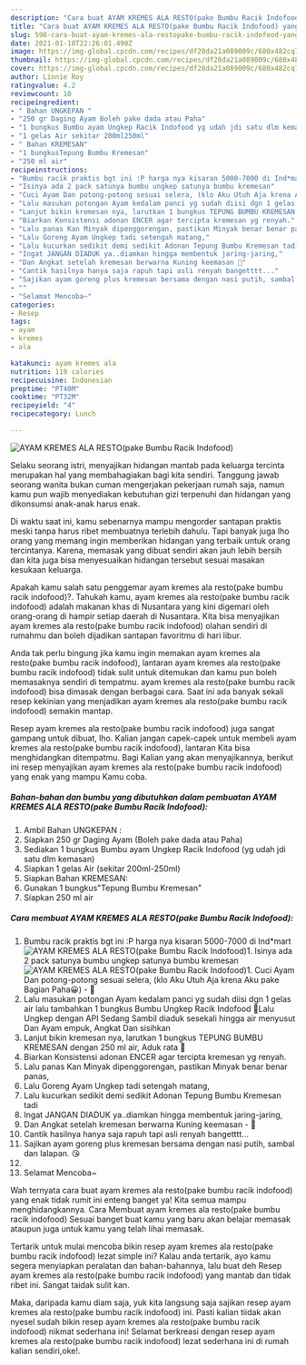 ```yaml
---
description: "Cara buat AYAM KREMES ALA RESTO(pake Bumbu Racik Indofood) yang nikmat dan Mudah Dibuat"
title: "Cara buat AYAM KREMES ALA RESTO(pake Bumbu Racik Indofood) yang nikmat dan Mudah Dibuat"
slug: 598-cara-buat-ayam-kremes-ala-restopake-bumbu-racik-indofood-yang-nikmat-dan-mudah-dibuat
date: 2021-01-18T22:26:01.490Z
image: https://img-global.cpcdn.com/recipes/df28da21a089009c/680x482cq70/ayam-kremes-ala-restopake-bumbu-racik-indofood-foto-resep-utama.jpg
thumbnail: https://img-global.cpcdn.com/recipes/df28da21a089009c/680x482cq70/ayam-kremes-ala-restopake-bumbu-racik-indofood-foto-resep-utama.jpg
cover: https://img-global.cpcdn.com/recipes/df28da21a089009c/680x482cq70/ayam-kremes-ala-restopake-bumbu-racik-indofood-foto-resep-utama.jpg
author: Linnie Roy
ratingvalue: 4.2
reviewcount: 10
recipeingredient:
- " Bahan UNGKEPAN "
- "250 gr Daging Ayam Boleh pake dada atau Paha"
- "1 bungkus Bumbu ayam Ungkep Racik Indofood yg udah jdi satu dlm kemasan"
- "1 gelas Air sekitar 200ml250ml"
- " Bahan KREMESAN"
- "1 bungkusTepung Bumbu Kremesan"
- "250 ml air"
recipeinstructions:
- "Bumbu racik praktis bgt ini :P harga nya kisaran 5000-7000 di Ind*mart"
- "Isinya ada 2 pack satunya bumbu ungkep satunya bumbu kremesan"
- "Cuci Ayam Dan potong-potong sesuai selera, (klo Aku Utuh Aja krena Aku pake Bagian Paha😀) 🍗"
- "Lalu masukan potongan Ayam kedalam panci yg sudah diisi dgn 1 gelas air lalu tambahkan 1 bungkus Bumbu Ungkep Racik Indofood 🍗Lalu Ungkep dengan API Sedang Sambil diaduk sesekali hingga air menyusut Dan Ayam empuk, Angkat Dan sisihkan"
- "Lanjut bikin kremesan nya, larutkan 1 bungkus TEPUNG BUMBU KREMESAN dengan 250 ml air, Aduk rata 🍗"
- "Biarkan Konsistensi adonan ENCER agar tercipta kremesan yg renyah."
- "Lalu panas Kan Minyak dipenggorengan, pastikan Minyak benar benar panas,"
- "Lalu Goreng Ayam Ungkep tadi setengah matang,"
- "Lalu kucurkan sedikit demi sedikit Adonan Tepung Bumbu Kremesan tadi"
- "Ingat JANGAN DIADUK ya..diamkan hingga membentuk jaring-jaring,"
- "Dan Angkat setelah kremesan berwarna Kuning keemasan 🍗"
- "Cantik hasilnya hanya saja rapuh tapi asli renyah bangetttt..."
- "Sajikan ayam goreng plus kremesan bersama dengan nasi putih, sambal dan lalapan. 😘"
- ""
- "Selamat Mencoba~"
categories:
- Resep
tags:
- ayam
- kremes
- ala

katakunci: ayam kremes ala 
nutrition: 119 calories
recipecuisine: Indonesian
preptime: "PT40M"
cooktime: "PT32M"
recipeyield: "4"
recipecategory: Lunch

---
```



![AYAM KREMES ALA RESTO(pake Bumbu Racik Indofood)](https://img-global.cpcdn.com/recipes/df28da21a089009c/680x482cq70/ayam-kremes-ala-restopake-bumbu-racik-indofood-foto-resep-utama.jpg)

Selaku seorang istri, menyajikan hidangan mantab pada keluarga tercinta merupakan hal yang membahagiakan bagi kita sendiri. Tanggung jawab seorang  wanita bukan cuman mengerjakan pekerjaan rumah saja, namun kamu pun wajib menyediakan kebutuhan gizi terpenuhi dan hidangan yang dikonsumsi anak-anak harus enak.

Di waktu  saat ini, kamu sebenarnya mampu mengorder santapan praktis meski tanpa harus ribet membuatnya terlebih dahulu. Tapi banyak juga lho orang yang memang ingin memberikan hidangan yang terbaik untuk orang tercintanya. Karena, memasak yang dibuat sendiri akan jauh lebih bersih dan kita juga bisa menyesuaikan hidangan tersebut sesuai masakan kesukaan keluarga. 



Apakah kamu salah satu penggemar ayam kremes ala resto(pake bumbu racik indofood)?. Tahukah kamu, ayam kremes ala resto(pake bumbu racik indofood) adalah makanan khas di Nusantara yang kini digemari oleh orang-orang di hampir setiap daerah di Nusantara. Kita bisa menyajikan ayam kremes ala resto(pake bumbu racik indofood) olahan sendiri di rumahmu dan boleh dijadikan santapan favoritmu di hari libur.

Anda tak perlu bingung jika kamu ingin memakan ayam kremes ala resto(pake bumbu racik indofood), lantaran ayam kremes ala resto(pake bumbu racik indofood) tidak sulit untuk ditemukan dan kamu pun boleh memasaknya sendiri di tempatmu. ayam kremes ala resto(pake bumbu racik indofood) bisa dimasak dengan berbagai cara. Saat ini ada banyak sekali resep kekinian yang menjadikan ayam kremes ala resto(pake bumbu racik indofood) semakin mantap.

Resep ayam kremes ala resto(pake bumbu racik indofood) juga sangat gampang untuk dibuat, lho. Kalian jangan capek-capek untuk membeli ayam kremes ala resto(pake bumbu racik indofood), lantaran Kita bisa menghidangkan ditempatmu. Bagi Kalian yang akan menyajikannya, berikut ini resep menyajikan ayam kremes ala resto(pake bumbu racik indofood) yang enak yang mampu Kamu coba.

<!--inarticleads1-->

##### Bahan-bahan dan bumbu yang dibutuhkan dalam pembuatan AYAM KREMES ALA RESTO(pake Bumbu Racik Indofood):

1. Ambil  Bahan UNGKEPAN :
1. Siapkan 250 gr Daging Ayam (Boleh pake dada atau Paha)
1. Sediakan 1 bungkus Bumbu ayam Ungkep Racik Indofood (yg udah jdi satu dlm kemasan)
1. Siapkan 1 gelas Air (sekitar 200ml-250ml)
1. Siapkan  Bahan KREMESAN:
1. Gunakan 1 bungkus&#34;Tepung Bumbu Kremesan&#34;
1. Siapkan 250 ml air




<!--inarticleads2-->

##### Cara membuat AYAM KREMES ALA RESTO(pake Bumbu Racik Indofood):

1. Bumbu racik praktis bgt ini :P harga nya kisaran 5000-7000 di Ind*mart
<img src="https://img-global.cpcdn.com/steps/267e76c52cfa7310/160x128cq70/ayam-kremes-ala-restopake-bumbu-racik-indofood-langkah-memasak-1-foto.jpg" alt="AYAM KREMES ALA RESTO(pake Bumbu Racik Indofood)">1. Isinya ada 2 pack satunya bumbu ungkep satunya bumbu kremesan
<img src="https://img-global.cpcdn.com/steps/9b179b92644a55e5/160x128cq70/ayam-kremes-ala-restopake-bumbu-racik-indofood-langkah-memasak-2-foto.jpg" alt="AYAM KREMES ALA RESTO(pake Bumbu Racik Indofood)">1. Cuci Ayam Dan potong-potong sesuai selera, (klo Aku Utuh Aja krena Aku pake Bagian Paha😀) - 🍗
1. Lalu masukan potongan Ayam kedalam panci yg sudah diisi dgn 1 gelas air lalu tambahkan 1 bungkus Bumbu Ungkep Racik Indofood 🍗Lalu Ungkep dengan API Sedang Sambil diaduk sesekali hingga air menyusut Dan Ayam empuk, Angkat Dan sisihkan
1. Lanjut bikin kremesan nya, larutkan 1 bungkus TEPUNG BUMBU KREMESAN dengan 250 ml air, Aduk rata 🍗
1. Biarkan Konsistensi adonan ENCER agar tercipta kremesan yg renyah.
1. Lalu panas Kan Minyak dipenggorengan, pastikan Minyak benar benar panas,
1. Lalu Goreng Ayam Ungkep tadi setengah matang,
1. Lalu kucurkan sedikit demi sedikit Adonan Tepung Bumbu Kremesan tadi
1. Ingat JANGAN DIADUK ya..diamkan hingga membentuk jaring-jaring,
1. Dan Angkat setelah kremesan berwarna Kuning keemasan - 🍗
1. Cantik hasilnya hanya saja rapuh tapi asli renyah bangetttt...
1. Sajikan ayam goreng plus kremesan bersama dengan nasi putih, sambal dan lalapan. 😘
1. 
1. Selamat Mencoba~




Wah ternyata cara buat ayam kremes ala resto(pake bumbu racik indofood) yang enak tidak rumit ini enteng banget ya! Kita semua mampu menghidangkannya. Cara Membuat ayam kremes ala resto(pake bumbu racik indofood) Sesuai banget buat kamu yang baru akan belajar memasak ataupun juga untuk kamu yang telah lihai memasak.

Tertarik untuk mulai mencoba bikin resep ayam kremes ala resto(pake bumbu racik indofood) lezat simple ini? Kalau anda tertarik, ayo kamu segera menyiapkan peralatan dan bahan-bahannya, lalu buat deh Resep ayam kremes ala resto(pake bumbu racik indofood) yang mantab dan tidak ribet ini. Sangat taidak sulit kan. 

Maka, daripada kamu diam saja, yuk kita langsung saja sajikan resep ayam kremes ala resto(pake bumbu racik indofood) ini. Pasti kalian tiidak akan nyesel sudah bikin resep ayam kremes ala resto(pake bumbu racik indofood) nikmat sederhana ini! Selamat berkreasi dengan resep ayam kremes ala resto(pake bumbu racik indofood) lezat sederhana ini di rumah kalian sendiri,oke!.

